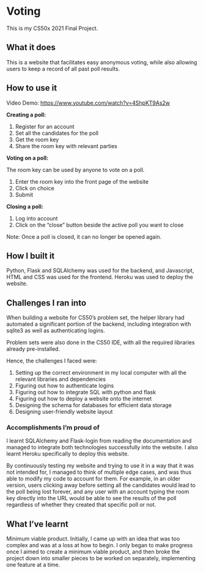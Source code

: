 # Voting

This is my CS50x 2021 Final Project.

## What it does
This is a website that facilitates easy anonymous voting, while also allowing users to keep a record of all past poll results. 

## How to use it
Video Demo: https://www.youtube.com/watch?v=4ShpKT9As2w 

**Creating a poll:** 
1)	Register for an account
2)	Set all the candidates for the poll
3)	Get the room key
4)	Share the room key with relevant parties

**Voting on a poll:**

The room key can be used by anyone to vote on a poll.

1)	Enter the room key into the front page of the website
2)	Click on choice
3)	Submit

**Closing a poll:**

1)	Log into account
2)	Click on the “close” button beside the active poll you want to close

Note: Once a poll is closed, it can no longer be opened again.

## How I built it
Python, Flask and SQLAlchemy was used for the backend, and Javascript, HTML and CSS was used for the frontend. Heroku was used to deploy the website. 

## Challenges I ran into
When building a website for CS50’s problem set, the helper library had automated a significant portion of the backend, including integration with sqlite3 as well as authenticating logins. 

Problem sets were also done in the CS50 IDE, with all the required libraries already pre-installed.

Hence, the challenges I faced were:
1)  Setting up the correct environment in my local computer with all the relevant libraries and dependencies
2)	Figuring out how to authenticate logins
3)	Figuring out how to integrate SQL with python and flask
4)	Figuring out how to deploy a website onto the internet
5)	Designing the schema for databases for efficient data storage
6)	Designing user-friendly website layout

### Accomplishments I’m proud of
I learnt SQLAlchemy and Flask-login from reading the documentation and managed to integrate both technologies successfully into the website. I also learnt Heroku specifically to deploy this website. 

By continuously testing my website and trying to use it in a way that it was not intended for, I managed to think of multiple edge cases, and was thus able to modify my code to account for them. For example, in an older version, users clicking away before setting all the candidates would lead to the poll being lost forever, and any user with an account typing the room key directly into the URL would be able to see the results of the poll regardless of whether they created that specific poll or not. 

## What I’ve learnt
Minimum viable product.
Initially, I came up with an idea that was too complex and was at a loss at how to begin. I only began to make progress once I aimed to create a minimum viable product, and then broke the project down into smaller pieces to be worked on separately, implementing one feature at a time. 

